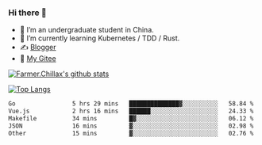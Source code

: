 ### Hi there 👋

- 🔭 I’m an undergraduate student in China.
- 🌱 I’m currently learning Kubernetes / TDD / Rust.
- ✍️ [Blogger](https://blog.farmer233.top)
- 🤔 [My Gitee](https://gitee.com/Farmer-chong)


[![Farmer.Chillax's github stats](https://github-readme-stats.vercel.app/api?username=FarmerChillax)](https://github.com/anuraghazra/github-readme-stats)

[![Top Langs](https://github-readme-stats.vercel.app/api/top-langs/?username=FarmerChillax&layout=compact&hide=html,css,javascript)](https://github.com/anuraghazra/github-readme-stats)


<a href="https://wakatime.com/@Farmer"> </a>
          <!--START_SECTION:waka-->

```txt
Go                5 hrs 29 mins   ██████████████▓░░░░░░░░░░   58.84 %
Vue.js            2 hrs 16 mins   ██████░░░░░░░░░░░░░░░░░░░   24.33 %
Makefile          34 mins         █▓░░░░░░░░░░░░░░░░░░░░░░░   06.12 %
JSON              16 mins         ▓░░░░░░░░░░░░░░░░░░░░░░░░   02.98 %
Other             15 mins         ▓░░░░░░░░░░░░░░░░░░░░░░░░   02.76 %
```

<!--END_SECTION:waka-->



<!--
**Farmer-chong/Farmer-chong** is a ✨ _special_ ✨ repository because its `README.md` (this file) appears on your GitHub profile.

Here are some ideas to get you started:

- 🔭 I’m currently working on ...
- 🌱 I’m currently learning ...
- 👯 I’m looking to collaborate on ...
- 🤔 I’m looking for help with ...
- 💬 Ask me about ...
- 📫 How to reach me: ...
- 😄 Pronouns: ...
- ⚡ Fun fact: ...
-->

